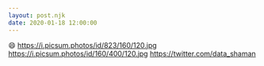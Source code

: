 ```yaml
---
layout: post.njk
date: 2020-01-18 12:00:00
---
```


:smile:
https://i.picsum.photos/id/823/160/120.jpg
https://i.picsum.photos/id/160/400/120.jpg
https://twitter.com/data_shaman
